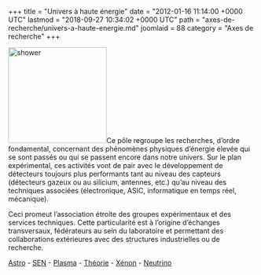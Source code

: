 +++
title = "Univers à haute énergie"
date = "2012-01-16 11:14:00 +0000 UTC"
lastmod = "2018-09-27 10:34:02 +0000 UTC"
path = "axes-de-recherche/univers-a-haute-energie.md"
joomlaid = 88
category = "Axes de recherche"
+++
<p><img src="images/General/auger.png" alt="shower" width="200" height="195"/>Ce pôle regroupe les recherches, d’ordre fondamental, concernant des phénomènes physiques d’énergie élevée qui se sont passés ou qui se passent encore dans notre univers. Sur le plan expérimental, ces activités vont de pair avec le développement de détecteurs toujours plus performants tant au niveau des capteurs (détecteurs gazeux ou au silicium, antennes, etc.) qu’au niveau des techniques associées (électronique, ASIC, informatique en temps réel, mécanique).</p>
<p>Ceci promeut l’association étroite des groupes expérimentaux et des services techniques. Cette particularité est à l’origine d’échanges transversaux, fédérateurs au sein du laboratoire et permettant des collaborations extérieures avec des structures industrielles ou de recherche.</p>
<p><a href="recherche/astro/astro-presentation.md">Astro</a> - <a href="recherche/sen/erdre-presentation.md">SEN</a> - <a href="recherche/plasma/presentation-groupe-plasma.md">Plasma</a> - <a href="fr/recherche/univers-a-haute-energie/theorie/presentation">Théorie</a> - <a href="recherche/xenon/presentation.md">Xénon</a> - <a href="fr/recherche/univers-a-haute-energie/neutrino/presentation">Neutrino</a></p>